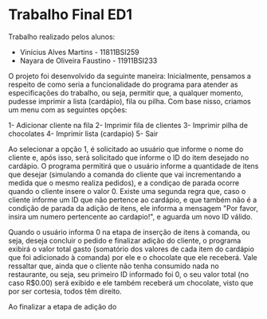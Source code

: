 # Trabalho Final ED1

Trabalho realizado pelos alunos:
  - Vinícius Alves Martins - 11811BSI259
  - Nayara de Oliveira Faustino - 11911BSI233
  
O projeto foi desenvolvido da seguinte maneira:
Inicialmente, pensamos a respeito de como seria a funcionalidade do programa para atender as especificações do trabalho, ou seja, permitir que, a qualquer momento, pudesse imprimir a lista (cardápio), fila ou pilha. Com base nisso, criamos um menu com as seguintes opções:
  
  1- Adicionar cliente na fila
  2- Imprimir fila de clientes
  3- Imprimir pilha de chocolates
  4- Imprimir lista (cardapio)
  5- Sair
  
  
Ao selecionar a opção 1, é solicitado ao usuário que informe o nome do cliente e, após isso, será solicitado que informe o ID do item desejado no cardápio. O programa permitirá que o usuário informe a quantidade de itens que desejar (simulando a comanda do cliente que vai incrementando a medida que o mesmo realiza pedidos), e a condiçao de parada ocorre quando o cliente insere o valor 0. Existe uma segunda regra que, caso o cliente informe um ID que não pertence ao cardápio, e que também não é a condição de parada da adição de itens, ele informa a mensagem "Por favor, insira um numero pertencente ao cardapio!", e aguarda um novo ID válido.

Quando o usuário informa 0 na etapa de inserção de itens à comanda, ou seja, deseja concluir o pedido e finalizar adição do cliente, o programa exibirá o valor total gasto (somatório dos valores de cada item do cardápio que foi adicionado à comanda) por ele e o chocolate que ele receberá. Vale ressaltar que, ainda que o cliente não tenha consumido nada no restaurante, ou seja, seu primeiro ID informado foi 0, o seu valor total (no caso R$0.00) será exibido e ele também receberá um chocolate, visto que por ser cortesia, todos têm direito.

Ao finalizar a etapa de adição do
